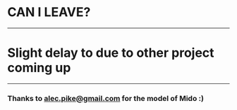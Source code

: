 # CAN I LEAVE?

---------

# Slight delay to due to other project coming up














-------------
### Thanks to **alec.pike@gmail.com** for the model of Mido :)
